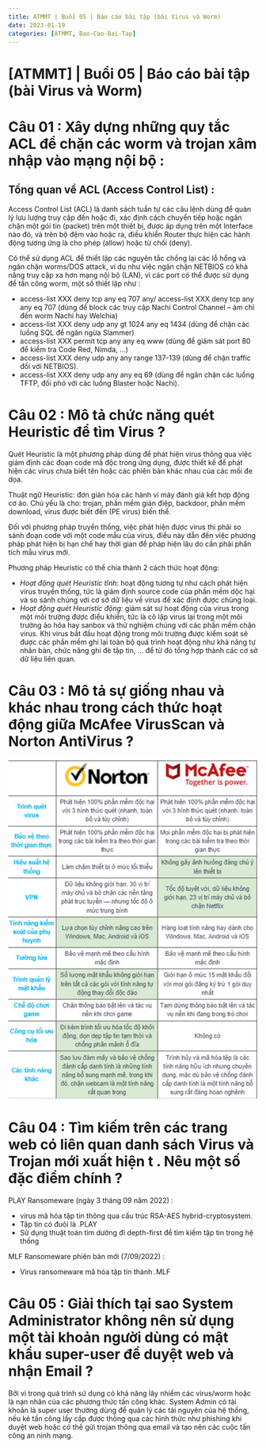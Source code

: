 ```yaml
---
title: ATMMT | Buổi 05 | Báo cáo bài tập (bài Virus và Worm)
date: 2023-01-19 
categories: [ATMMT, Bao-Cao-Bai-Tap]
---
```



# [ATMMT] | Buổi 05 | Báo cáo bài tập (bài Virus và Worm)

# Câu 01 : Xây dựng những quy tắc ACL để chặn các worm và trojan xâm nhập vào mạng nội bộ :
## Tổng quan về ACL (Access Control List) :
Access Control List (ACL) là danh sách tuần tự các câu lệnh dùng để quản lý lưu lượng truy cập đến hoặc đi, xác định cách chuyển tiếp hoặc ngăn chặn một gói tin (packet) trên một thiết bị, được áp dụng trên một Interface nào đó, và trên bộ đệm vào hoặc ra, điều khiển Router thực hiện các hành động tương ứng là cho phép (allow) hoặc từ chối (deny). 


Có thể sử dụng ACL để thiết lập các nguyên tắc chống lại các lỗ hổng và ngăn chặn worms/DOS attack, ví dụ như việc ngăn chặn NETBIOS có khả năng truy cập xa hơn mạng nội bộ (LAN), vì các port có thể được sử dụng để tấn công worm, một số thiết lập như :

- access-list XXX deny tcp any eq 707 any/ access-list XXX deny tcp any any eq 707 (dùng để block các truy cập Nachi Control Channel – ám chỉ đến worm Nachi hay Welchia)
- access-list XXX deny udp any gt 1024 any eq 1434 (dùng để chặn các luồng SQL để ngăn ngừa Slammer)
- access-list XXX permit tcp any any eq www (dùng để giám sát port 80 để kiểm tra Code Red, Nimda, ...)
- access-list XXX deny udp any any range 137-139 (dùng để chặn traffic đối với NETBIOS).
- access-list XXX deny udp any any eq 69 (dùng để ngăn chặn các luồng TFTP, đối phó với các luồng Blaster hoặc Nachi).

# Câu 02 : Mô tả chức năng quét Heuristic để tìm Virus ?

Quét Heuristic là một phương pháp dùng để phát hiện virus thông qua việc giám định các đoạn code mã độc trong ứng dụng, được thiết kế để phát hiện các virus chưa biết tên hoặc các phiên bản khác nhau của các mối đe dọa.

Thuật ngữ Heuristic: đơn giản hóa các hành vi máy đánh giá kết hợp động cơ ảo. Chủ yếu là cho: trojan, phần mềm gián điệp, backdoor, phần mềm download, virus được biết đến (PE virus) biến thể.

Đối với phương pháp truyền thống, việc phát hiện được virus thì phải so sánh đoạn code với một code mẫu của virus, điều này dẫn đến việc phương pháp phát hiện bị hạn chế hay thời gian để pháp hiện lâu do cần phải phân tích mẫu virus mới.

Phương pháp Heuristic có thể chia thành 2 cách thức hoạt động:

- *Hoạt động quét Heuristic tĩnh*: hoạt động tương tự như cách phát hiện virus truyền thống, tức là giám định source code của phần mềm dộc hại và so sánh chúng với cơ sở dữ liệu về virus để xác định được chủng loại.
- *Hoạt động quét Heuristic động:* giám sát sự hoạt động của virus trong một môi trường được điều khiển, tức là cô lập virus lại trong một môi trường ảo hóa hay sanbox và thử nghiệm chúng với các phần mềm chặn virus. Khi virus bắt đầu hoạt động trong môi trường được kiểm soát sẽ được các phần mềm ghi lại toàn bộ quá trình hoạt động như khả năng tự nhân bản, chức năng ghi đè tập tin, ... để từ đó tổng hợp thành các cơ sở dữ liệu liên quan.

# Câu 03 : Mô tả sự giống nhau và khác nhau trong cách thức hoạt động giữa McAfee VirusScan và Norton AntiVirus ?

![Untitled](/images/2023-01-19-atmmt-buoi-05/Untitled.png)

# Câu 04 : Tìm kiếm trên các trang web có liên quan danh sách Virus và Trojan mới xuất hiện t . Nêu một số đặc điểm chính ?

PLAY Ransomeware (ngày 3 tháng 09 năm 2022) :

- virus mã hóa tập tin thông qua cấu trúc RSA-AES hybrid-cryptosystem.
- Tập tin có đuôi là .PLAY
- Sử dụng thuật toán tìm dường đi depth-first để tìm kiếm tập tin trong hệ thống

MLF Ransomeware phiên bản mới (7/09/2022) :

- Virus ransomeware mã hóa tập tin thành .MLF



# Câu 05 : Giải thích tại sao System Administrator không nên sử dụng một tài khoản người dùng có mật khẩu super-user để duyệt web và nhận Email ?

Bởi vì trong quá trình sử dụng có khả năng lây nhiểm các virus/worm hoặc là nạn nhân của các phương thức tấn công khác. System Admin có tài khoản là super user thường dùng để quản lý các tài nguyên của hệ thống, nếu kẻ tấn công lấy cắp được thông qua các hình thức như phishing khi duyệt web hoặc có thể gửi trojan thông qua email và tạo nên các cuộc tấn công an ninh mạng.
